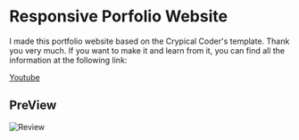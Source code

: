 # Responsive Porfolio Website

I made this portfolio website based on the Crypical Coder's template. Thank you very much.
If you want to make it and learn from it, you can find all the information at the following link:

[Youtube](https://www.youtube.com/watch?v=U1sEN3ELIHY&t=532s)



## PreView 

![Review](https://github.com/Thomas-Horvath/Responsive-Personal-Portfolio/blob/main/assets/img/preview.png)